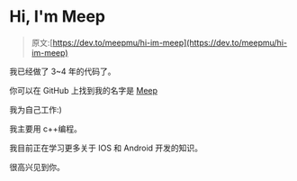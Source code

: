 # Hi, I'm Meep

> 原文:[https://dev.to/meepmu/hi-im-meep](https://dev.to/meepmu/hi-im-meep)

我已经做了 3~4 年的代码了。

你可以在 GitHub 上找到我的名字是 [Meep](https://github.com/MeepMu)

我为自己工作:)

我主要用 c++编程。

我目前正在学习更多关于 IOS 和 Android 开发的知识。

很高兴见到你。